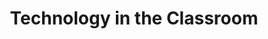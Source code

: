 ---
layout: category
title: "Technology in the Classroom"
group: broader-issues
category: technology-in-the-classroom
permalink: /broader-issues/technology-in-the-classroom
sidebar:
  nav: "side-nav"
---